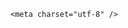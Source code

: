 <!DOCTYPE html>
<html lang="zh-CN">

<head>
    
<title>上海均价19.5万元/平的“地王”楼盘一天卖光，为何该楼盘“逆势”火爆？未来价值如何？_腾讯新闻</title>
<meta name="keywords" content="房市,上海,徐汇滨江,楼盘,地王,徐汇,潮鸣">
<meta name="description" content="上海豪宅日光盘再现！5月11日，位于上海徐汇滨江的“单价地王”绿城潮鸣东方项目线下开盘，均价约19.5万元/平方米的120套房源实现“日光”，单日销售金额69.88亿元。公开信息显示，绿城潮鸣东方位于上海市徐汇滨江核心区，定位为绿城中国30周年一号作品。此次推出全部120套房源，项目户型面积约275平方米—585平方米，项目...">
<meta name="author" content="腾讯网">
<meta name="copyright" content="Copyright 1998 - 2025 Tencent. All Rights Reserved">
<meta property="og:type" content="news" />

<meta property="og:title" content="上海均价19.5万元/平的“地王”楼盘一天卖光，为何该楼盘“逆势”火爆？未来价值如何？_腾讯新闻" />
<meta property="og:description" content="上海豪宅日光盘再现！5月11日，位于上海徐汇滨江的“单价地王”绿城潮鸣东方项目线下开盘，均价约19.5万元/平方米的120套房源实现“日光”，单日销售金额69.88亿元。公开信息显示，绿城潮鸣东方位于上海市徐汇滨江核心区，定位为绿城中国30周年一号作品。此次推出全部120套房源，项目户型面积约275平方米—585平方米，项目..." />
<meta property="og:url" content="https://news.qq.com/rain/a/20250512Q01GXT00" />
<meta property="og:image" content="https://inews.gtimg.com/news_ls/OlPd2rAWOdqgh57saUpeq349J9qvEzJlh7_D-rDhl9ho0AA_640330/0" />
<meta property="article:author" content="" />
<meta property="article:published_time" content="2025-05-12 10:23:19" />
<meta property="category" content="" />

    <meta charset="utf-8" />
<meta http-equiv="X-UA-Compatible" content="IE=Edge" />
<meta name="viewport" content="width=device-width, initial-scale=1, shrink-to-fit=no" />
<link rel="dns-prefetch" href="mat1.gtimg.com">
<link rel="dns-prefetch" href="i.news.qq.com">
<link rel="shortcut icon" href="https://mat1.gtimg.com/qqcdn/qqindex2021/favicon.ico">
<script nomodule="true" src="https://mat1.gtimg.com/qqcdn/qqindex2021/common-static/20240515201444/core3-37-1.min.js"></script>
<script>
  try {
    if (!window.IntersectionObserver) {
      var observerScript = document.createElement('script');
      observerScript.src = "https://mat1.gtimg.com/qqcdn/qqindex2021/common-static/20241024141058/intersection-observer-polyfill.js";
      document.head.appendChild(observerScript);
    }
  } catch (error) {}
</script>

<script>
  try {
    if (!Element.prototype.scrollTo) {
      var scrollScript = document.createElement('script');
      scrollScript.src = "https://mat1.gtimg.com/qqcdn/qqindex2021/common-static/20241025153001/scroll-behavior-polyfill.js";
      document.head.appendChild(scrollScript);
    }
  } catch (error) {}
</script>
<script>
  try {
    if ('scrollRestoration' in window.history) {
      window.history.scrollRestoration = 'manual';
    }
    window.isPcClient = Boolean(window.electron) && (
      window.navigator.userAgent.indexOf('pc-client') > 0 ||
      window.navigator.userAgent.indexOf('TencentNews') > 0
    );
  } catch {}
</script>
<script>
  try {
    if (window.isPcClient) {
      var bodyStyle = document.createElement('style');
      bodyStyle.innerText = 'body{ zoom: 0.95 }';
      document.head.appendChild(bodyStyle);
    }
  } catch {}
</script>
<script>
  window.DATA = {"adInfo":{"openAdsText":1,"openRelatedNewsAd":1,"openAds":1,"openAdsComment":1,"openAdsPhotos":1},"ai_switch":true,"detail_entry":{"is_orignal":1,"orignal_entry":1},"emojiSwitch":1,"surl":"https://view.inews.qq.com/a/20250512Q01GXT00","article_category":"86","card":{"chlname":"问答课代表","vip_desc":"腾讯新闻问答课代表官方账号","vip_icon_night":"http://inews.gtimg.com/newsapp_ls/0/14876052067/0","vip_type_new":"30012","cpLevel":2,"uin":"ecbe89d289b6198c7996f16538ebc224f9","vip_place":"left","liveInfo":{},"desc":"腾讯新闻问答课代表，结合当下热点新闻和网友热议，发现好问题，期待好回答。","icon":"https://inews.gtimg.com/om_ls/OPBO91JgEbYG-O62jC2hCRA_yoydsA8oEANb87pxgNxKgAA_200200/0","msgEntry":1,"update_frequency":"1970-01-01 08:00:00","chlid":"22983986","vip_type":"30012","vip_icon":"http://inews.gtimg.com/newsapp_ls/0/14876051701/0","suid":"8QMc339d5IQeuTzY5QN3"},"commentid":"","news_app_recommend_status":4,"news_update_time":1747016945,"remarks":"","safe_cntl":{"close_relate_thing":0,"close_share_pull":0,"close_all_ad":0,"close_all_emoticon_comment":0,"close_all_favorite":0,"close_all_rel":0,"close_comment_dislike":0,"close_global_news_sis":0,"emoticon_comment_mode":0},"url":"https://view.inews.qq.com/a/20250512Q01GXT00","all_long_pic":1,"channelEntryJumpType":1,"closeCommentBanner":0,"relate_extend_infos":{"imgURLSmall":"https://inews.gtimg.com/om_ls/O4vv8sauj1k9nVXhT8Yp7C1E8QeQh2GWpOIZJ8efK0d8AAA_150120/0","longTitle":"均价19.5万/平！上海徐汇滨江地王项目“日光”，销售额近70亿元","title":"均价19.5万/平！上海徐汇滨江地王项目“日光”，销售额近70亿元","url":"http://view.inews.qq.com/a/20250511A06LQG00","abstract":"上海豪宅日光盘再现！5月11日，位于上海徐汇滨江的“单价地王”绿城潮鸣东方项目线下开盘，均价约19.5万元/平方米的120套房源实现“日光”，单日销售金额69.88亿元。公开信息显示，绿城潮鸣东方位于上海市徐汇滨江核心区，定位为绿城中国30周年一号作品。此次推出全部120套房源，项目户型面积约275平方米—585平方米，项目...","id":"20250511A06LQG00","imgURL":"https://inews.gtimg.com/om_ls/O4vv8sauj1k9nVXhT8Yp7C1E8QeQh2GWpOIZJ8efK0d8AAA_640330/0"},"shareDesc":"腾讯新闻","content_words_num":34,"final_declare":["个人观点，仅供参考"],"id":"20250512Q01GXT00","is_deleted":0,"attribute":{},"atype":232,"disableDeclare":1,"forbidCommentUpDown":0,"iNewsRecommendLevel":1,"intro":"","isSensitive":0,"FadCid":"","abstract":"","categoryrray":{"category_id":"86","sub_category_id":"556"},"copyright_wording_share":"免责声明","extra_property":{"FeedbackDetailDisableInsert":0,"zanSkinType":""},"self_declare":{"declare":"个人观点，仅供参考"},"already_answer":false,"content":null,"likeInfo":0,"questionInfo":{"thumbnails_qqnews":["https://inews.gtimg.com/om_ls/OoZm7lCK99ClaP5JHjCWnKchDxJvLb9aOfv_vX_LrXS7EAA_294195/0"],"title":"上海均价19.5万元/平的“地王”楼盘一天卖光，为何该楼盘“逆势”火爆？未来价值如何？","url":"http://view.inews.qq.com/a/20250512Q01GXT00","abstract":"","id":"20250512Q01GXT00","longtitle":"上海均价19.5万元/平的“地王”楼盘一天卖光，为何这么火爆？","question_short_title":"上海均价19.5万元/平的“地王”楼盘一天卖光，为何该楼盘“逆势”火爆？未来价值如何？","relate_extend_infos":[{"url":"https://view.inews.qq.com/a/20250511A06LQG00","abstract":"上海豪宅日光盘再现！5月11日，位于上海徐汇滨江的“单价地王”绿城潮鸣东方项目线下开盘，均价约19.5万元/平方米的120套房源实现“日光”，单日销售金额69.88亿元。公开信息显示，绿城潮鸣东方位于上海市徐汇滨江核心区，定位为绿城中国30周年一号作品。此次推出全部120套房源，项目户型面积约275平方米—585平方米，项目...","articletype":"0","id":"20250511A06LQG00","longtitle":"均价19.5万/平！上海徐汇滨江地王项目“日光”，销售额近70亿元","picShowType":"90092","thumbnails_qqnews":["https://inews.gtimg.com/om_ls/O4vv8sauj1k9nVXhT8Yp7C1E8QeQh2GWpOIZJ8efK0d8AAA_294195/0"],"title":"均价19.5万/平！上海徐汇滨江地王项目“日光”，销售额近70亿元"}]},"ret":0,"shareImg":"https://inews.gtimg.com/om_ls/OoZm7lCK99ClaP5JHjCWnKchDxJvLb9aOfv_vX_LrXS7EAA_870492/0","time":"2025-05-12 07:30:09","answer_num":3,"copyright_share":"本文来自腾讯新闻客户端创作者，不代表腾讯新闻的观点和立场。","emojiRelatedSwitch":1,"enableDiffusion":1,"question_id":"","title":"上海均价19.5万元/平的“地王”楼盘一天卖光，为何该楼盘“逆势”火爆？未来价值如何？","cms_id":"20250512Q01GXT00","articleId":"20250512Q01TT200","article_type":232,"tags":"","desc":"上海豪宅日光盘再现！5月11日，位于上海徐汇滨江的“单价地王”绿城潮鸣东方项目线下开盘，均价约19.5万元/平方米的120套房源实现“日光”，单日销售金额69.88亿元。公开信息显示，绿城潮鸣东方位于上海市徐汇滨江核心区，定位为绿城中国30周年一号作品。此次推出全部120套房源，项目户型面积约275平方米—585平方米，项目...","videoArr":[]};
</script>
<script>
  window.channelInfo = {"channelConfig":{"channelNav":[{"_auto_id":"1","active_alien_img":"","alien_img":"","channel_id":"news_news_home","is_local":"0","link":"https://www.qq.com","name_cn":"首页","name_en":"home"},{"_auto_id":"2","active_alien_img":"","alien_img":"","channel_id":"news_news_top","is_local":"0","link":"","name_cn":"要闻","name_en":"news"},{"_auto_id":"4","active_alien_img":"","alien_img":"","channel_id":"news_news_bj","is_local":"1","link":"","name_cn":"北京","name_en":"bj"},{"_auto_id":"5","active_alien_img":"","alien_img":"","channel_id":"news_news_finance","is_local":"0","link":"","name_cn":"财经","name_en":"finance"},{"_auto_id":"6","active_alien_img":"","alien_img":"","channel_id":"news_news_tech","is_local":"0","link":"","name_cn":"科技","name_en":"tech"},{"_auto_id":"7","active_alien_img":"","alien_img":"","channel_id":"tv","is_local":"0","link":"https://v.qq.com/channel/tv/?ptag=qqnews","name_cn":"电视剧","name_en":"tv"},{"_auto_id":"8","active_alien_img":"","alien_img":"","channel_id":"news_news_qa","is_local":"0","link":"","name_cn":"热问","name_en":"qa"},{"_auto_id":"9","active_alien_img":"","alien_img":"","channel_id":"news_news_ent","is_local":"0","link":"","name_cn":"娱乐","name_en":"ent"},{"_auto_id":"10","active_alien_img":"","alien_img":"","channel_id":"variety","is_local":"0","link":"https://v.qq.com/channel/variety/?ptag=qqnews","name_cn":"综艺","name_en":"variety"},{"_auto_id":"11","active_alien_img":"","alien_img":"","channel_id":"news_news_sports","is_local":"0","link":"","name_cn":"体育","name_en":"sports"},{"_auto_id":"13","active_alien_img":"","alien_img":"","channel_id":"news_news_nba","is_local":"0","link":"","name_cn":"NBA","name_en":"nba"},{"_auto_id":"14","active_alien_img":"","alien_img":"","channel_id":"news_news_world","is_local":"0","link":"","name_cn":"国际","name_en":"world"},{"_auto_id":"15","active_alien_img":"","alien_img":"","channel_id":"news_news_mil","is_local":"0","link":"","name_cn":"军事","name_en":"milite"},{"_auto_id":"16","active_alien_img":"","alien_img":"","channel_id":"news_news_auto","is_local":"0","link":"","name_cn":"汽车","name_en":"auto"},{"_auto_id":"17","active_alien_img":"","alien_img":"","channel_id":"news_news_house","is_local":"0","link":"","name_cn":"房产","name_en":"house"},{"_auto_id":"18","active_alien_img":"","alien_img":"","channel_id":"news_news_edu","is_local":"0","link":"","name_cn":"教育","name_en":"edu"},{"_auto_id":"19","active_alien_img":"","alien_img":"","channel_id":"news_news_antip","is_local":"0","link":"","name_cn":"健康","name_en":"health"},{"_auto_id":"20","active_alien_img":"","alien_img":"","channel_id":"news_news_video","is_local":"0","link":"","name_cn":"视频","name_en":"video"},{"_auto_id":"21","active_alien_img":"","alien_img":"","channel_id":"news_news_game","is_local":"0","link":"","name_cn":"游戏","name_en":"games"},{"_auto_id":"22","active_alien_img":"","alien_img":"","channel_id":"news_news_nchupin","is_local":"0","link":"","name_cn":"眼界","name_en":"chupin"},{"_auto_id":"24","active_alien_img":"","alien_img":"","channel_id":"news_news_football","is_local":"0","link":"","name_cn":"足球","name_en":"football"},{"_auto_id":"25","active_alien_img":"","alien_img":"","channel_id":"news_news_kepu","is_local":"0","link":"","name_cn":"科学","name_en":"kepu"},{"_auto_id":"26","active_alien_img":"","alien_img":"","channel_id":"news_news_digi","is_local":"0","link":"","name_cn":"数码","name_en":"digi"},{"_auto_id":"28","active_alien_img":"","alien_img":"","channel_id":"ymzx","is_local":"0","link":"https://gamer.qq.com/v2/cloudgame/game/96897?ichannel=txxwpc0Ftxxwpc1","name_cn":"元梦之星","name_en":"news_news_ymzx"},{"_auto_id":"31","active_alien_img":"","alien_img":"","channel_id":"movie","is_local":"0","link":"https://v.qq.com/channel/movie/?ptag=qqnews","name_cn":"电影","name_en":"movie"},{"_auto_id":"32","active_alien_img":"","alien_img":"","channel_id":"news_news_esport","is_local":"0","link":"","name_cn":"电竞","name_en":"esport"},{"_auto_id":"34","active_alien_img":"","alien_img":"","channel_id":"news_news_history","is_local":"0","link":"","name_cn":"历史","name_en":"history"},{"_auto_id":"35","active_alien_img":"","alien_img":"","channel_id":"news_news_baby","is_local":"0","link":"","name_cn":"育儿","name_en":"baby"},{"_auto_id":"36","active_alien_img":"","alien_img":"","channel_id":"hbjy","is_local":"0","link":"https://gp.qq.com/act/a20250421mnqlx/news.shtml","name_cn":"和平精英","name_en":"news_news_hbjy"},{"_auto_id":"37","active_alien_img":"","alien_img":"","channel_id":"cloud_gamer","is_local":"0","link":"https://gamer.qq.com/?ichannel=txxwpc0Ftxxwpc1","name_cn":"云游戏","name_en":"cloud_gamer"},{"_auto_id":"38","active_alien_img":"","alien_img":"","channel_id":"news_news_lic","is_local":"0","link":"","name_cn":"理财","name_en":"finance_licai"},{"_auto_id":"39","active_alien_img":"","alien_img":"","channel_id":"news_news_istock","is_local":"0","link":"","name_cn":"股票","name_en":"finance_stock"},{"_auto_id":"40","active_alien_img":"","alien_img":"","channel_id":"ren_min_shi_pin","is_local":"0","link":"https://news.qq.com/omn/author/8QMd3Hld74cbujbY?tab=om_video","name_cn":"人民视频","name_en":"ren_min_shi_pin"},{"_auto_id":"41","active_alien_img":"","alien_img":"","channel_id":"news_news_weather","is_local":"0","link":"https://tianqi.qq.com/index.htm","name_cn":"天气","name_en":"weather"}]}};
</script>
<script>
  window.articleConfig = {"rightConfig":[{"_auto_id":"1","category_key":"default","modules":"{\"moduleList\":[{\"title\":\"精选视频\",\"id\":\"video_album\",\"videoType\":\"tag\",\"videoId\":\"aUepxrtchGM=\"},{\"title\":\"下载条\",\"id\":\"download_banner\",\"isSticky\":1},{\"title\":\"热点榜\",\"id\":\"hot_rank_list\",\"isSticky\":1},{\"title\":\"广告推广\",\"id\":\"ssp_ad_module\",\"category\":\"ad_ssp\",\"loid\":\"109\",\"isSticky\":1}]}"}],"tonglanAdConfig":[],"bottomConfig":[],"videoAdConfig":[],"rightGameConfig":[]};
</script>
<script src="https://mat1.gtimg.com/www/js/emonitor/custom_ed041a23.js" charset="utf-8"></script>
<script>
  try {
    window.emonitorIns = emonitor.create({
      name: 'newsqq_quesionArticle',
      atta: {
        name: 'newsqq',
      },
      mode: '007',
    });
  } catch (err) {
    console.warn(err);
  }
</script>
<link href="https://mat1.gtimg.com/qqcdn/qqindex2021/common-static/hel/qqnews-pc-dc_20250509063039/static/css/qa.css" rel="stylesheet">

<script>window.__HEL_PRESET_META__={"qqnews-pc-components":{"app":{"id":1366,"name":"qqnews-pc-components","app_group_name":"qqnews-pc-components","proj_ver":{"map":{},"utime":0},"online_version":"qqnews-pc-components_20250306025658","build_version":"qqnews-pc-components_20250509062829","update_at":"2025-05-09T10:29:21.000Z","desc":"set by [init], from container [formal.pc.dc.tj100982] worker [1]"},"version":{"sub_app_name":"qqnews-pc-components","sub_app_version":"qqnews-pc-components_20250509062829","src_map":{"webDirPath":"https://mat1.gtimg.com/qqcdn/qqindex2021/common-static/hel/qqnews-pc-components_20250509062829","htmlIndexSrc":"https://mat1.gtimg.com/qqcdn/qqindex2021/common-static/hel/qqnews-pc-components_20250509062829/index.html","extractMode":"all","iframeSrc":"","chunkCssSrcList":["https://mat1.gtimg.com/qqcdn/qqindex2021/common-static/hel/qqnews-pc-components_20250509062829/static/css/index.css"],"chunkJsSrcList":["https://mat1.gtimg.com/qqcdn/qqindex2021/common-static/hel/qqnews-pc-components_20250509062829/static/js/index.js"],"staticCssSrcList":[],"staticJsSrcList":["https://mat1.gtimg.com/qqcdn/qqindex2021/static/20231212123233/react.production.min.js","https://mat1.gtimg.com/qqcdn/qqindex2021/static/20231212123233/react-dom.production.min.js","https://mat1.gtimg.com/qqcdn/qqindex2021/common-static/hel/hel-base-v16.js"],"relativeCssSrcList":[],"relativeJsSrcList":[],"privCssSrcList":[],"srvModSrcList":[],"headAssetList":[{"tag":"staticScript","append":false,"attrs":{"src":"https://mat1.gtimg.com/qqcdn/qqindex2021/static/20231212123233/react.production.min.js"}},{"tag":"staticScript","append":false,"attrs":{"src":"https://mat1.gtimg.com/qqcdn/qqindex2021/static/20231212123233/react-dom.production.min.js"}},{"tag":"staticScript","append":false,"attrs":{"src":"https://mat1.gtimg.com/qqcdn/qqindex2021/common-static/hel/hel-base-v16.js"}},{"tag":"script","append":true,"attrs":{"src":"https://mat1.gtimg.com/qqcdn/qqindex2021/common-static/hel/qqnews-pc-components_20250509062829/static/js/index.js","defer":""}},{"tag":"link","append":true,"attrs":{"href":"https://mat1.gtimg.com/qqcdn/qqindex2021/common-static/hel/qqnews-pc-components_20250509062829/static/css/index.css","rel":"stylesheet"}}],"bodyAssetList":[]},"update_at":"2025-05-09T10:29:20.000Z","create_at":"2025-05-09T10:29:20.000Z","_worker_id":"1","_is_backup":true}}}</script>
<script>window.__VIEW_PATH__="question.ejs";</script>
</head>

<body id="dc-question-body">
  <div id="root"></div>
    <iframe style="display: none;" src="https://i.news.qq.com/web_backend/getWebPacUid"></iframe>
<script src="https://mat1.gtimg.com/qqcdn/qqindex2021/common-static/20240805160928/react.production.min.js"></script>
<script src="https://mat1.gtimg.com/qqcdn/qqindex2021/common-static/20240805160928/react-dom.production.min.js"></script>
<script src="https://mat1.gtimg.com/qqcdn/qqindex2021/common-static/20241018171503/universal-report.min.js"></script>
<script defer type="text/javascript" src="https://mat1.gtimg.com/qqcdn/qqindex2021/libs/barrier/aria.js?appid=9327b8b06379d9d1728bbfbe2025ef9c" charset="utf-8"></script>
<script defer src="https://t.captcha.qq.com/TCaptcha.js"></script>
<script>document.cookie="hel_err=;path=/;";</script>
<script src="https://mat1.gtimg.com/qqcdn/qqindex2021/common-static/hel/hel-base-v16.js"></script>
<script src="https://mat1.gtimg.com/qqcdn/qqindex2021/common-static/hel/qqnews-pc-hel-entry_20250117174052/static/js/index.js"></script>
<link rel="preload" href="https://mat1.gtimg.com/qqcdn/qqindex2021/common-static/hel/qqnews-pc-dc_20250509063039/static/js/qa.js" as="script">
<link rel="preload" href="https://mat1.gtimg.com/qqcdn/qqindex2021/common-static/hel/qqnews-pc-components_20250509062829/static/js/index.js" as="script">
<script>window.loadProject("https://mat1.gtimg.com/qqcdn/qqindex2021/common-static/hel/qqnews-pc-dc_20250509063039/static/js/qa.js");</script>
<iframe id="videoFrame" style="display: none;" src="https://video.qq.com/cookie/sync_qqnews.html"></iframe>
</body>

</html>
